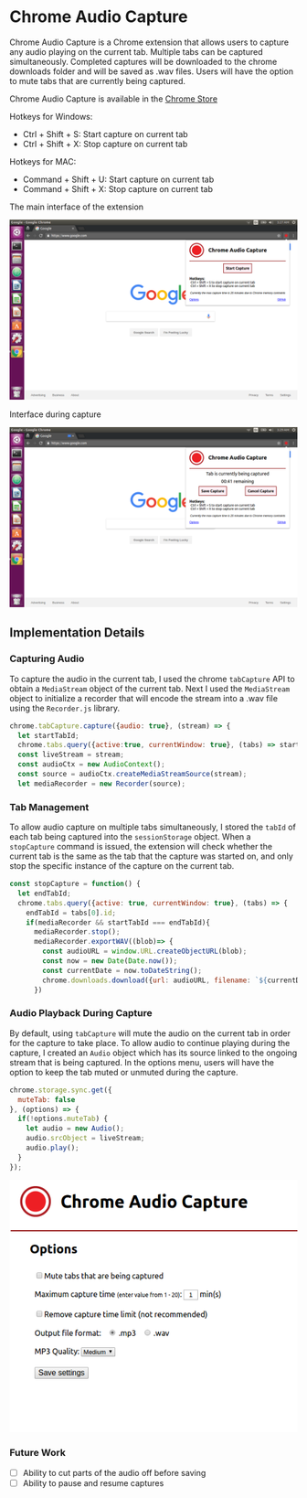 # Chrome Audio Capture

Chrome Audio Capture is a Chrome extension that allows users to capture any audio playing on the current tab. Multiple tabs can be captured simultaneously. Completed captures will be downloaded to the chrome downloads folder and will be saved as .wav files. Users will have the option to mute tabs that are currently being captured.

Chrome Audio Capture is available in the [Chrome Store](https://chrome.google.com/webstore/detail/chrome-audio-capture/kfokdmfpdnokpmpbjhjbcabgligoelgp)

Hotkeys for Windows:
 - Ctrl + Shift + S: Start capture on current tab
 - Ctrl + Shift + X: Stop capture on current tab

Hotkeys for MAC:
 - Command + Shift + U: Start capture on current tab
 - Command + Shift + X: Stop capture on current tab

 The main interface of the extension

![start]

[start]: ./docs/main.png

Interface during capture

![capturing]

[capturing]: ./docs/capturing.png


## Implementation Details

### Capturing Audio
To capture the audio in the current tab, I used the chrome `tabCapture` API to obtain a `MediaStream` object of the current tab. Next I used the `MediaStream` object to initialize a recorder that will encode the stream into a .wav file using the `Recorder.js` library.

```javascript
chrome.tabCapture.capture({audio: true}, (stream) => {
  let startTabId;
  chrome.tabs.query({active:true, currentWindow: true}, (tabs) => startTabId = tabs[0].id)
  const liveStream = stream;
  const audioCtx = new AudioContext();
  const source = audioCtx.createMediaStreamSource(stream);
  let mediaRecorder = new Recorder(source);
```

### Tab Management
To allow audio capture on multiple tabs simultaneously, I stored the `tabId` of each tab being captured into the `sessionStorage` object. When a `stopCapture` command is issued, the extension will check whether the current tab is the same as the tab that the capture was started on, and only stop the specific instance of the capture on the current tab.

```javascript
const stopCapture = function() {
  let endTabId;
  chrome.tabs.query({active: true, currentWindow: true}, (tabs) => {
    endTabId = tabs[0].id;
    if(mediaRecorder && startTabId === endTabId){
      mediaRecorder.stop();
      mediaRecorder.exportWAV((blob)=> {
        const audioURL = window.URL.createObjectURL(blob);
        const now = new Date(Date.now());
        const currentDate = now.toDateString();
        chrome.downloads.download({url: audioURL, filename: `${currentDate.replace(/\s/g, "-")} Capture`})
      })
```

### Audio Playback During Capture
By default, using `tabCapture` will mute the audio on the current tab in order for the capture to take place. To allow audio to continue playing during the capture, I created an `Audio` object which has its source linked to the ongoing stream that is being captured. In the options menu, users will have the option to keep the tab muted or unmuted during the capture.

```javascript
chrome.storage.sync.get({
  muteTab: false
}, (options) => {
  if(!options.muteTab) {
    let audio = new Audio();
    audio.srcObject = liveStream;
    audio.play();
  }
});
```

![options]

[options]: ./docs/options.png

### Future Work

- [ ] Ability to cut parts of the audio off before saving
- [ ] Ability to pause and resume captures

